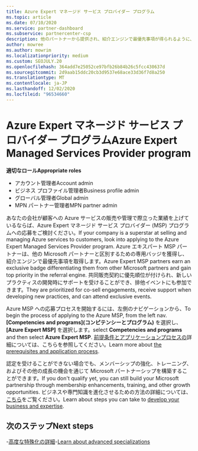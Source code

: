 ```yaml
---
title: Azure Expert マネージド サービス プロバイダー プログラム
ms.topic: article
ms.date: 07/10/2020
ms.service: partner-dashboard
ms.subservice: partnercenter-csp
description: 他のパートナーから提供され、紹介エンジンで最優先事項が得られるように、Azure エキスパートマネージサービスプロバイダープログラムに適用する方法について説明します。
author: mowree
ms.author: mowrim
ms.localizationpriority: medium
ms.custom: SEOJULY.20
ms.openlocfilehash: 364add7e25052ce97bfb26b84b26c5fcc430637d
ms.sourcegitcommit: 2d9aab15ddc20cb3d9537e68ace33d36f7d8a250
ms.translationtype: MT
ms.contentlocale: ja-JP
ms.lasthandoff: 12/02/2020
ms.locfileid: "96534660"
---
```

# <a name="azure-expert-managed-services-provider-program"></a><span data-ttu-id="808ea-103">Azure Expert マネージド サービス プロバイダー プログラム</span><span class="sxs-lookup"><span data-stu-id="808ea-103">Azure Expert Managed Services Provider program</span></span>

<span data-ttu-id="808ea-104">**適切なロール**</span><span class="sxs-lookup"><span data-stu-id="808ea-104">**Appropriate roles**</span></span>

- <span data-ttu-id="808ea-105">アカウント管理者</span><span class="sxs-lookup"><span data-stu-id="808ea-105">Account admin</span></span>
- <span data-ttu-id="808ea-106">ビジネス プロファイル管理者</span><span class="sxs-lookup"><span data-stu-id="808ea-106">Business profile admin</span></span>
- <span data-ttu-id="808ea-107">グローバル管理者</span><span class="sxs-lookup"><span data-stu-id="808ea-107">Global admin</span></span>
- <span data-ttu-id="808ea-108">MPN パートナー管理者</span><span class="sxs-lookup"><span data-stu-id="808ea-108">MPN partner admin</span></span>

<span data-ttu-id="808ea-109">あなたの会社が顧客への Azure サービスの販売や管理で際立った業績を上げているならば、Azure Expert マネージド サービス プロバイダー (MSP) プログラムへの応募をご検討ください。</span><span class="sxs-lookup"><span data-stu-id="808ea-109">If your company is a superstar at selling and managing Azure services to customers, look into applying to the Azure Expert Managed Services Provider program.</span></span> <span data-ttu-id="808ea-110">Azure エキスパート MSP パートナーは、他の Microsoft パートナーと区別するための専用バッジを獲得し、紹介エンジンで最優先事項を取得します。</span><span class="sxs-lookup"><span data-stu-id="808ea-110">Azure Expert MSP partners earn an exclusive badge differentiating them from other Microsoft partners and gain top priority in the referral engine.</span></span> <span data-ttu-id="808ea-111">共同販売契約に優先順位が付けられ、新しいプラクティスの開発時にサポートを受けることができ、排他イベントにも参加できます。</span><span class="sxs-lookup"><span data-stu-id="808ea-111">They are prioritized for co-sell engagements, receive support when developing new practices, and can attend exclusive events.</span></span>

<span data-ttu-id="808ea-112">Azure MSP への応募プロセスを開始するには、左側のナビゲーションから、</span><span class="sxs-lookup"><span data-stu-id="808ea-112">To begin the process of applying to the Azure MSP, from the left nav.</span></span> <span data-ttu-id="808ea-113">**[Competencies and programs]\(コンピテンシーとプログラム\)** を選択し、**[Azure Expert MSP]** を選択します。</span><span class="sxs-lookup"><span data-stu-id="808ea-113">select **Competencies and programs** and then select **Azure Expert MSP**.</span></span> <span data-ttu-id="808ea-114">[前提条件とアプリケーションプロセスの](https://partner.microsoft.com/membership/azure-expert-msp)詳細については、こちらを参照してください。</span><span class="sxs-lookup"><span data-stu-id="808ea-114">Learn more about [the prerequisites and application process](https://partner.microsoft.com/membership/azure-expert-msp).</span></span> 

<span data-ttu-id="808ea-115">認定を受けることができない場合でも、メンバーシップの強化、トレーニング、およびその他の成長の機会を通じて Microsoft パートナーシップを構築することができます。</span><span class="sxs-lookup"><span data-stu-id="808ea-115">If you don't qualify yet, you can still build your Microsoft partnership through membership enhancements, training, and other growth opportunities.</span></span>
<span data-ttu-id="808ea-116">ビジネスや専門知識を進化させるための方法の詳細については、[こちら](https://partner.microsoft.com/membership/azure-expert-msp)をご覧ください。</span><span class="sxs-lookup"><span data-stu-id="808ea-116">Learn about steps you can take to [develop your business and expertise](https://partner.microsoft.com/membership/azure-expert-msp).</span></span>

## <a name="next-steps"></a><span data-ttu-id="808ea-117">次のステップ</span><span class="sxs-lookup"><span data-stu-id="808ea-117">Next steps</span></span>

<span data-ttu-id="808ea-118">-[高度な特殊化の詳細](advanced-specializations.md)</span><span class="sxs-lookup"><span data-stu-id="808ea-118">-[Learn about advanced specializations](advanced-specializations.md)</span></span>